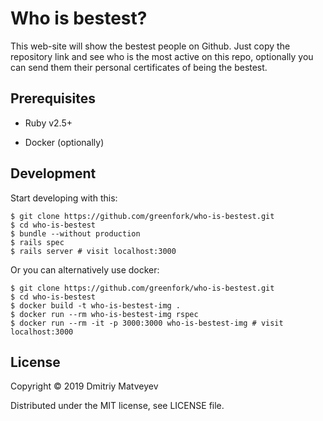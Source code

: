 # Who is bestest?

This web-site will show the bestest people on Github. Just copy the
repository link and see who is the most active on this repo, optionally
you can send them their personal certificates of being the bestest.

## Prerequisites

* Ruby v2.5+

* Docker (optionally)

## Development
Start developing with this:

``` shell
$ git clone https://github.com/greenfork/who-is-bestest.git
$ cd who-is-bestest
$ bundle --without production
$ rails spec
$ rails server # visit localhost:3000
```

Or you can alternatively use docker:

``` shell
$ git clone https://github.com/greenfork/who-is-bestest.git
$ cd who-is-bestest
$ docker build -t who-is-bestest-img .
$ docker run --rm who-is-bestest-img rspec
$ docker run --rm -it -p 3000:3000 who-is-bestest-img # visit localhost:3000
```

## License

Copyright © 2019 Dmitriy Matveyev

Distributed under the MIT license, see LICENSE file.

